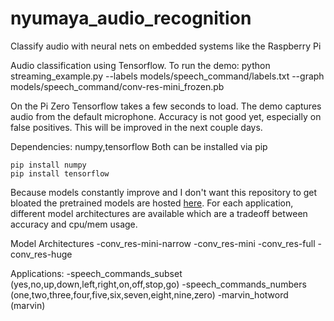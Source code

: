# nyumaya_audio_recognition
Classify audio with neural nets on embedded systems like the Raspberry Pi


Audio classification using Tensorflow. To run the demo:
python streaming_example.py --labels models/speech_command/labels.txt --graph models/speech_command/conv-res-mini_frozen.pb

On the Pi Zero Tensorflow takes a few seconds to load. The demo captures audio from the default microphone. 
Accuracy is not good yet, especially on false positives. This will be improved in the next couple days.

Dependencies: numpy,tensorflow 
Both can be installed via pip

```
pip install numpy
pip install tensorflow
```
Because models constantly improve and I don't want this repository to get bloated the pretrained models are hosted [here](https://drive.google.com/drive/folders/1wtx00RTPjfZPbcHzpLFwcqfWmslNZXra).
For each application, different model architectures are available which are a tradeoff between accuracy and cpu/mem usage.

Model Architectures
-conv_res-mini-narrow
-conv_res-mini
-conv_res-full
-conv_res-huge


Applications:
-speech_commands_subset (yes,no,up,down,left,right,on,off,stop,go)
-speech_commands_numbers (one,two,three,four,five,six,seven,eight,nine,zero)
-marvin_hotword (marvin)
